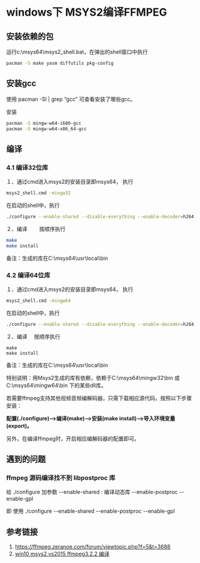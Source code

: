 

# windows下 MSYS2编译FFMPEG



## 安装依赖的包

运行c:\msys64\msys2_shell.bat，在弹出的shell窗口中执行

```bash
pacman -S make yasm diffutils pkg-config
```



## 安装gcc

使用 pacman -Sl | grep “gcc” 可查看安装了哪些gcc。

安装

```bash
pacman -S mingw-w64-i686-gcc 
pacman -S mingw-w64-x86_64-gcc 
```



## 编译

### 4.1 编译32位库

１、通过cmd进入msys2的安装目录即msys64， 执行

```bash
msys2_shell.cmd -mingw32
```

在启动的shell中，执行

```bash
./configure --enable-shared --disable-everything --enable-decoder=h264 --enable-parser=h264 --arch=x86_32
```

２、编译
　　按顺序执行

```bash
make 
make install
```

备注：生成的库在C:\msys64\usr\local\bin

### 4.2 编译64位库

１、通过cmd进入msys2的安装目录即msys64， 执行

```bash
msys2_shell.cmd -mingw64
```

在启动的shell中，执行

```bash
./configure --enable-shared --disable-everything --enable-decoder=h264 --enable-parser=h264 --arch=x86_64
```

２、编译
　按顺序执行

    make 
    make install

备注：生成的库在C:\msys64\usr\local\bin
　

特别说明：用Msys2生成的库有依赖，依赖于C:\msys64\mingw32\bin 或 C:\msys64\mingw64\bin 下的某些dll库。



若需要ffmpeg支持其他视频音频编解码器，只需下载相应源代码，按照以下步骤安装：

**配置(./configure)—>编译(make)—>安装(make install)—>导入环境变量(export)。**

另外，在编译ffmpeg时，开启相应编解码器的配置即可。



## 遇到的问题

### ffmpeg 源码编译找不到 libpostproc 库

给 ./configure   加参数
 --enable-shared : 编译动态库
 --enable-postproc
 --enable-gpl

即 使用 ./configure --enable-shared --enable-postproc --enable-gpl









## 参考链接

1. https://ffmpeg.zeranoe.com/forum/viewtopic.php?f=5&t=3688
2. [win10 msys2 vs2015 ffmpeg3.2.2 编译](https://blog.csdn.net/longji/article/details/54891236)


